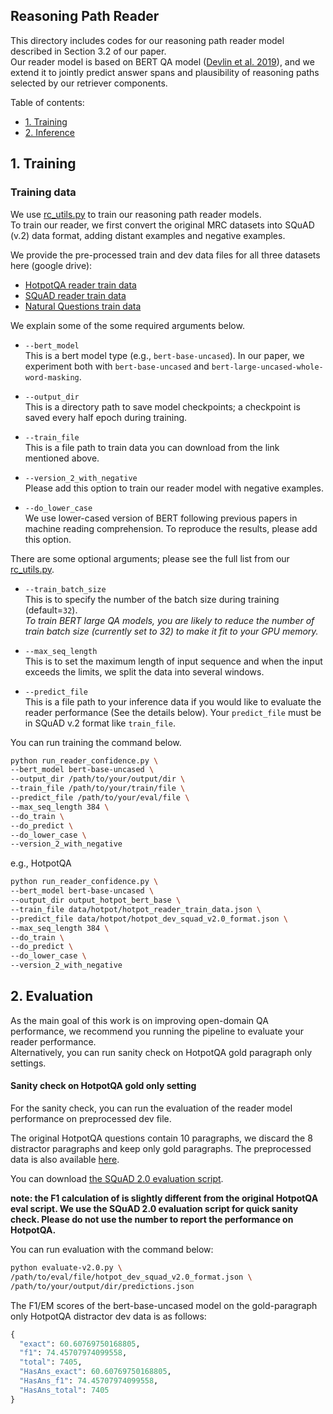 ## Reasoning Path Reader
This directory includes codes for our reasoning path reader model described in Section 3.2 of our paper.   
Our reader model is based on BERT QA model ([Devlin et al. 2019](https://arxiv.org/abs/1810.04805)), and we extend it to jointly predict answer spans and plausibility of reasoning paths selected by our retriever components. 

Table of contents:
- <a href="#1-training">1. Training</a>
- <a href="#2-inference">2. Inference</a>

## 1. Training
### Training data
We use [rc_utils.py](rc_utils.py) to train our reasoning path reader models.   
To train our reader, we first convert the original MRC datasets into SQuAD (v.2) data format, adding distant examples and negative examples.

We provide the pre-processed train and dev data files for all three datasets here (google drive):

- [HotpotQA reader train data](https://drive.google.com/open?id=1BZXSZXN99Mb7--4u0x58cixBTon1PX8N)
- [SQuAD reader train data](https://drive.google.com/open?id=186kFXd_g0pGJz12-E_sHvBVX6QrnyrzE)
- [Natural Questions train data](https://drive.google.com/open?id=1aMTXIxYZCAC6sX5mZt6nytYxeKvjuigq)


We explain some of the some required arguments below. 

- `--bert_model` <br>
This is a bert model type (e.g., `bert-base-uncased`). In our paper, we experiment both with `bert-base-uncased` and `bert-large-uncased-whole-word-masking`.

- `--output_dir` <br>
This is a directory path to save model checkpoints; a checkpoint is saved every half epoch during training.

- `--train_file` <br>
This is a file path to train data you can download from the link mentioned above. 

- `--version_2_with_negative` <br>
Please add this option to train our reader model with negative examples.

- `--do_lower_case` <br>
We use lower-cased version of BERT following previous papers in machine reading comprehension. To reproduce the results, please add this option.

There are some optional arguments; please see the full list from our [rc_utils.py](rc_utils.py). 

- `--train_batch_size` <br>
This is to specify the number of the batch size during training (default=`32`).  
*To train BERT large QA models, you are likely to reduce the number of train batch size (currently set to 32) to make it fit to your GPU memory.*

- `--max_seq_length` <br>
This is to set the maximum length of input sequence and when the input exceeds the limits, we split the data into several windows. 

- `--predict_file` <br>
This is a file path to your inference data if you would like to evaluate the reader performance (See the details below). Your `predict_file` must be in SQuAD v.2 format like `train_file`.

You can run training the command below.

```bash
python run_reader_confidence.py \
--bert_model bert-base-uncased \
--output_dir /path/to/your/output/dir \
--train_file /path/to/your/train/file \
--predict_file /path/to/your/eval/file \
--max_seq_length 384 \
--do_train \
--do_predict \
--do_lower_case \
--version_2_with_negative 
```

e.g., HotpotQA

```bash
python run_reader_confidence.py \
--bert_model bert-base-uncased \
--output_dir output_hotpot_bert_base \
--train_file data/hotpot/hotpot_reader_train_data.json \
--predict_file data/hotpot/hotpot_dev_squad_v2.0_format.json \
--max_seq_length 384 \
--do_train \
--do_predict \
--do_lower_case \
--version_2_with_negative 
```

## 2. Evaluation
As the main goal of this work is on improving open-domain QA performance, we recommend you running the pipeline to evaluate your reader performance.    
Alternatively, you can run sanity check on HotpotQA gold paragraph only settings.

#### Sanity check on HotpotQA gold only setting
For the sanity check, you can run the evaluation of the reader model performance on preprocessed dev file. 

The original HotpotQA questions contain 10 paragraphs, we discard the 8 distractor paragraphs and keep only gold paragraphs. The preprocessed data is also available [here](https://drive.google.com/open?id=1MysthH2TRYoJcK_eLOueoLeYR42T-JhB). 

You can download [the SQuAD 2.0 evaluation script](https://worksheets.codalab.org/rest/bundles/0x6b567e1cf2e041ec80d7098f031c5c9e/contents/blob/). 

**note: the F1 calculation of is slightly different from the original HotpotQA eval script. We use the SQuAD 2.0 evaluation script for quick sanity check. Please do not use the number to report the performance on HotpotQA.**

You can run evaluation with the command below:

```bash
python evaluate-v2.0.py \
/path/to/eval/file/hotpot_dev_squad_v2.0_format.json \
/path/to/your/output/dir/predictions.json
```
The F1/EM scores of the bert-base-uncased model on the gold-paragraph only HotpotQA distractor dev data is as follows:

```py
{
  "exact": 60.60769750168805,
  "f1": 74.45707974099558,
  "total": 7405,
  "HasAns_exact": 60.60769750168805,
  "HasAns_f1": 74.45707974099558,
  "HasAns_total": 7405
}
```
